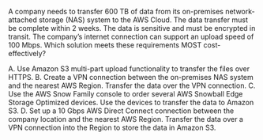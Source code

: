 A company needs to transfer 600 TB of data from its on-premises network-attached storage (NAS) system to the AWS Cloud. The data transfer must be complete within 2 weeks. The data is sensitive and must be encrypted in transit. The company’s internet connection can support an upload speed of 100 Mbps. Which solution meets these requirements MOST cost-effectively? 

A. Use Amazon S3 multi-part upload functionality to transfer the files over HTTPS. 
B. Create a VPN connection between the on-premises NAS system and the nearest AWS Region. Transfer the data over the VPN connection. 
C. Use the AWS Snow Family console to order several AWS Snowball Edge Storage Optimized devices. Use the devices to transfer the data to Amazon S3. 
D. Set up a 10 Gbps AWS Direct Connect connection between the company location and the nearest AWS Region. Transfer the data over a VPN connection into the Region to store the data in Amazon S3.